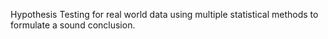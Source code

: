 Hypothesis Testing for real world data using multiple statistical methods to formulate a sound conclusion.
